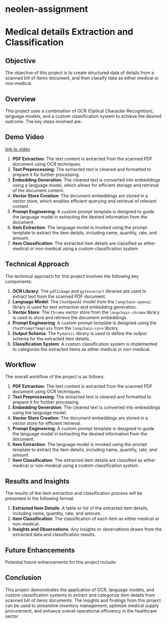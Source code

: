 # neolen-assignment

# Medical details Extraction and Classification

## Objective
The objective of this project is to create structured data of details from a scanned bill of items document, and then classify data as either medical or non-medical.

## Overview
This project uses a combination of OCR (Optical Character Recognition), language models, and a custom classification system to achieve the desired outcome. The key steps involved are:

## Demo Video
[link to video](https://drive.google.com/file/d/1jtztiwd6bRGA_IF3koM-AZhyD2_QWMJC/view?usp=sharing)

1. **PDF Extraction**: The text content is extracted from the scanned PDF document using OCR techniques.
2. **Text Preprocessing**: The extracted text is cleaned and formatted to prepare it for further processing.
3. **Embedding Generation**: The cleaned text is converted into embeddings using a language model, which allows for efficient storage and retrieval of the document content.
4. **Vector Store Creation**: The document embeddings are stored in a vector store, which enables efficient querying and retrieval of relevant content.
5. **Prompt Engineering**: A custom prompt template is designed to guide the language model in extracting the desired information from the document.
6. **Item Extraction**: The language model is invoked using the prompt template to extract the item details, including name, quantity, rate, and amount.
7. **Item Classification**: The extracted item details are classified as either medical or non-medical using a custom classification system.

## Technical Approach
The technical approach for this project involves the following key components:

1. **OCR Library**: The `pdf2image` and `pytesseract` libraries are used to extract text from the scanned PDF document.
2. **Language Model**: The `ChatOpenAI` model from the `langchain-openai` library is used for text extraction and embedding generation.
3. **Vector Store**: The `Chroma` vector store from the `langchain-chroma` library is used to store and retrieve the document embeddings.
4. **Prompt Engineering**: A custom prompt template is designed using the `ChatPromptTemplate` from the `langchain-core` library.
5. **Output Schema**: The `Pydantic` library is used to define the output schema for the extracted item details.
6. **Classification System**: A custom classification system is implemented to categorize the extracted items as either medical or non-medical.

## Workflow
The overall workflow of the project is as follows:

1. **PDF Extraction**: The text content is extracted from the scanned PDF document using OCR techniques.
2. **Text Preprocessing**: The extracted text is cleaned and formatted to prepare it for further processing.
3. **Embedding Generation**: The cleaned text is converted into embeddings using the language model.
4. **Vector Store Creation**: The document embeddings are stored in a vector store for efficient retrieval.
5. **Prompt Engineering**: A custom prompt template is designed to guide the language model in extracting the desired information from the document.
6. **Item Extraction**: The language model is invoked using the prompt template to extract the item details, including name, quantity, rate, and amount.
7. **Item Classification**: The extracted item details are classified as either medical or non-medical using a custom classification system.

## Results and Insights
The results of the item extraction and classification process will be presented in the following format:

1. **Extracted Item Details**: A table or list of the extracted item details, including name, quantity, rate, and amount.
2. **Item Classification**: The classification of each item as either medical or non-medical.
3. **Insights and Observations**: Any insights or observations drawn from the extracted data and classification results.

## Future Enhancements
Potential future enhancements for this project include:

## Conclusion
This project demonstrates the application of OCR, language models, and custom classification systems to extract and categorize item details from scanned bill of items documents. The insights and findings from this project can be used to streamline inventory management, optimize medical supply procurement, and enhance overall operational efficiency in the healthcare sector.

